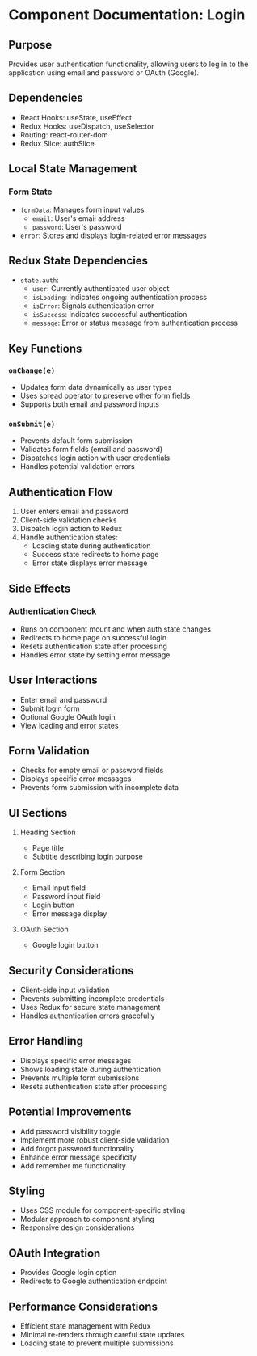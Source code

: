 # Component Documentation: Login

## Purpose
Provides user authentication functionality, allowing users to log in to the application using email and password or OAuth (Google).

## Dependencies
- React Hooks: useState, useEffect
- Redux Hooks: useDispatch, useSelector
- Routing: react-router-dom
- Redux Slice: authSlice

## Local State Management
### Form State
- `formData`: Manages form input values
  - `email`: User's email address
  - `password`: User's password
- `error`: Stores and displays login-related error messages

## Redux State Dependencies
- `state.auth`:
  - `user`: Currently authenticated user object
  - `isLoading`: Indicates ongoing authentication process
  - `isError`: Signals authentication error
  - `isSuccess`: Indicates successful authentication
  - `message`: Error or status message from authentication process

## Key Functions
### `onChange(e)`
- Updates form data dynamically as user types
- Uses spread operator to preserve other form fields
- Supports both email and password inputs

### `onSubmit(e)`
- Prevents default form submission
- Validates form fields (email and password)
- Dispatches login action with user credentials
- Handles potential validation errors

## Authentication Flow
1. User enters email and password
2. Client-side validation checks
3. Dispatch login action to Redux
4. Handle authentication states:
   - Loading state during authentication
   - Success state redirects to home page
   - Error state displays error message

## Side Effects
### Authentication Check
- Runs on component mount and when auth state changes
- Redirects to home page on successful login
- Resets authentication state after processing
- Handles error state by setting error message

## User Interactions
- Enter email and password
- Submit login form
- Optional Google OAuth login
- View loading and error states

## Form Validation
- Checks for empty email or password fields
- Displays specific error messages
- Prevents form submission with incomplete data

## UI Sections
1. Heading Section
   - Page title
   - Subtitle describing login purpose

2. Form Section
   - Email input field
   - Password input field
   - Login button
   - Error message display

3. OAuth Section
   - Google login button

## Security Considerations
- Client-side input validation
- Prevents submitting incomplete credentials
- Uses Redux for secure state management
- Handles authentication errors gracefully

## Error Handling
- Displays specific error messages
- Shows loading state during authentication
- Prevents multiple form submissions
- Resets authentication state after processing

## Potential Improvements
- Add password visibility toggle
- Implement more robust client-side validation
- Add forgot password functionality
- Enhance error message specificity
- Add remember me functionality

## Styling
- Uses CSS module for component-specific styling
- Modular approach to component styling
- Responsive design considerations

## OAuth Integration
- Provides Google login option
- Redirects to Google authentication endpoint

## Performance Considerations
- Efficient state management with Redux
- Minimal re-renders through careful state updates
- Loading state to prevent multiple submissions